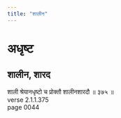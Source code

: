 ```yaml
---
title: "शालीन"
---
```


# अधृष्ट
## शालीन, शारद
शाली श्रेयानधृष्टो च प्रोक्तौ शालीनशारदौ ॥ ३७५ ॥<br />verse 2.1.1.375<br />page 0044

